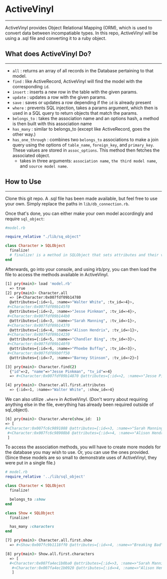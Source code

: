 # ActiveVinyl
---
ActiveVinyl provides Object Relational Mapping (ORM), which is used to convert data between incompatiable types. In this repo, ActiveVinyl will be using a .sql file and converting it to a ruby object.

## What does ActiveVinyl Do?
---
- `all` : returns an array of all records in the Database pertaining to that model.
-  `find` : like ActiveRecord, ActiveVinyl will find the model with the corresponding `id`.
-  `insert` : inserts a new row in the table with the given params.
-  `update` : updates a row with the given params.
-  `save` : saves or updates a row depending if the `id` is already present
- `where` : prevents SQL injection, takes a params argument, which then is used in a SQL query to return objects that match the params.
- `belongs_to` : takes the association name and an options hash, a method is then built with this association name
- `has_many` : similar to belongs_to (except like ActiveRecord, goes the other way.)
- `has_one_through` : combines two `belongs_to` associations to make a join query using the options of `table_name`, `foreign_key`, and `primary_key`. These values are stored in `assoc_options`. This method then fetches the associated object.
    + takes in three arguments: `association name`, `the third model name`, and `source model name`.

## How to Use
---
Clone this git repo. A .sql file has been made available, but feel free to use your own. Simply replace the paths in `lib/db_connection.rb`.

Once that's done, you can either make your own model accordingly and require `sql_object`:

```ruby
#model.rb

require_relative "./lib/sq_object"

class Character > SQLObject
  finalize!
  # finalize! is a method in SQLObject that sets attributes and their values.
end
```

Afterwards, go into your console, and using irb/pry, you can then load the file to access the methods available in ActiveVinyl.

```bash
[1] pry(main)> load 'model.rb'
  => true
[2] pry(main)> Character.all
  => [#<Character:0x007fdf09b14780
  @attributes={:id=>1, :name=>"Walter White", :tv_id=>4}>,
 #<Character:0x007fdf09b145f0
  @attributes={:id=>2, :name=>"Jesse Pinkman", :tv_id=>4}>,
 #<Character:0x007fdf09b144b0
  @attributes={:id=>3, :name=>"Sarah Manning", :tv_id=>1}>,
 #<Character:0x007fdf09b14370
  @attributes={:id=>4, :name=>"Alison Hendrix", :tv_id=>1}>,
 #<Character:0x007fdf09b14230
  @attributes={:id=>5, :name=>"Chandler Bing", :tv_id=>3}>,
 #<Character:0x007fdf09b140f0
  @attributes={:id=>6, :name=>"Phoebe Buffay", :tv_id=>3}>,
 #<Character:0x007fdf09b0ff50
  @attributes={:id=>7, :name=>"Barney Stinson", :tv_id=>2}>]

[3] pry(main)> Character.find(2)
  {"id"=>2, "name"=>"Jesse Pinkman", "tv_id"=>4}
  => #<Character:0x007fdf09b14870 @attributes={:id=>2, :name=>"Jesse Pinkman", :tv_id=>4}>

[4] pry(main)> Character.all.first.attributes
  => {:id=>1, :name=>"Walter White", :show_id=>4}

```

We can also utilize `.where` in ActiveVinyl. (Don't worry about requiring anything else in the file, everything has already been required outside of sql_object).

```bash
[6] pry(main)> Character.where(show_id:  1)
=> [
#<Character:0x007fc6c9891088 @attributes={:id=>3, :name=>"Sarah Manning", :show_id=>1}>,
 #<Character:0x007fc6c98908b8 @attributes={:id=>4, :name=>"Alison Hendrix", :show_id=>1}>
 ]
```

To access the association methods, you will have to create more models for the database you may wish to use. Or, you can use the ones provided. (Since these models are so small to demonstrate uses of ActiveVinyl, they were put in a single file.)

```ruby
# model.rb
require_relative '../lib/sql_object'

class Character < SQLObject
  finalize!

  belongs_to :show
end

class Show < SQLObject
  finalize!

  has_many :characters
end

```

```bash
[7] pry(main)> Character.all.first.show
  => #<Show:0x007fc9b1118ff0 @attributes={:id=>4, :name=>"Breaking Bad", :showType_id=>1}>

[8] pry(main)> Show.all.first.characters
  => [
  #<Character:0x007fa4ec1b0ba0 @attributes={:id=>3, :name=>"Sarah Manning", :show_id=>1}>,
   #<Character:0x007fa4ec1b0920 @attributes={:id=>4, :name=>"Alison Hendrix", :show_id=>1}>
   ]

```
